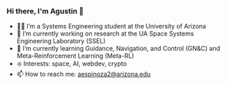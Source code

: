 ### Hi there, I'm Agustin 👋
- 🧑‍🎓 I’m a Systems Engineering student at the University of Arizona
- 🚀 I’m currently working on research at the UA Space Systems Engineering Laboratory (SSEL)
- 🌱 I’m currently learning Guidance, Navigation, and Control (GN&C) and Meta-Reinforcement Learning (Meta-RL) 
- ❇️ Interests: space, AI, webdev, crypto
- 📫 How to reach me: aespinoza2@arizona.edu

<!--
[![Top Langs](https://github-readme-stats.vercel.app/api/top-langs/?username=aespinoza2&layout=compact&theme=transparent)](https://github.com/anuraghazra/github-readme-stats)
-->

<!--
**aespinoza2/aespinoza2** is a ✨ _special_ ✨ repository because its `README.md` (this file) appears on your GitHub profile.

Here are some ideas to get you started:

- 🔭 I’m currently working on ...
- 🌱 I’m currently learning ...
- 👯 I’m looking to collaborate on ...
- 🤔 I’m looking for help with ...
- 💬 Ask me about ...
- 📫 How to reach me: ...
- 😄 Pronouns: ...
- ⚡ Fun fact: ...


-->
